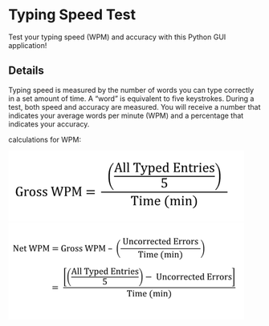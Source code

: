 # Typing Speed Test

Test your typing speed (WPM) and accuracy with this Python GUI application!

## Details
Typing speed is measured by the number of words you can type correctly in a set amount of time. A “word” is equivalent to five keystrokes. During a test, both speed and accuracy are measured. You will receive a number that indicates your average words per minute (WPM) and a percentage that indicates your accuracy.

calculations for WPM:

![Gross WPM calculation](/images/Gross_WPM.png)
![Net WPM calculation](/images/Net_WPM.png)